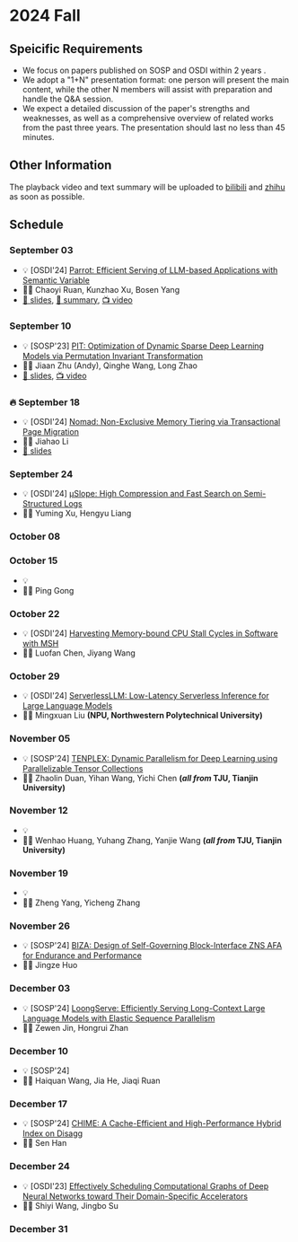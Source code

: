# 2024 Fall

## Speicific Requirements

- We focus on papers published on SOSP and OSDI within 2 years .
- We adopt a "1+N" presentation format: one person will present the main content, while the other N members will assist with preparation and handle the Q&A session.
- We expect a detailed discussion of the paper's strengths and weaknesses, as well as a comprehensive overview of related works from the past three years. The presentation should last no less than 45 minutes.

## Other Information

The playback video and text summary will be uploaded to <a href="https://space.bilibili.com/3493280155175017/channel/collectiondetail?sid=3787828" target="_blank">bilibili</a> and <a href="https://www.zhihu.com/column/c_1819774258647277568" target="_blank">zhihu</a>  as soon as possible.

## Schedule

### September 03

- 💡 [OSDI'24] [Parrot: Efficient Serving of LLM-based Applications with Semantic Variable](https://www.usenix.org/system/files/osdi24-lin-chaofan.pdf)
- 🙎‍♂️ Chaoyi Ruan, Kunzhao Xu, Bosen Yang
- [📕 slides](./slides/240903-parrot.pdf), [📃 summary](https://zhuanlan.zhihu.com/p/720718141), [📺 video](https://www.bilibili.com/video/BV1nsHmemEV6)

### September 10

- 💡 [SOSP'23] [PIT: Optimization of Dynamic Sparse Deep Learning Models via Permutation Invariant Transformation](https://dl.acm.org/doi/abs/10.1145/3600006.3613139)
- 🙎‍♂️ Jiaan Zhu (Andy), Qinghe Wang, Long Zhao
- [📕 slides](./slides/240910-pit.pdf), [📺 video](https://www.bilibili.com/video/BV14b4peiEus)

### 🔥 September 18

- 💡 [OSDI'24] [Nomad: Non-Exclusive Memory Tiering via Transactional Page Migration](https://www.usenix.org/system/files/osdi24-xiang.pdf)
- 🙎‍♂️ Jiahao Li
- [📕 slides](./slides/240918-nomad.pdf)

### September 24

- 💡 [OSDI'24] [μSlope: High Compression and Fast Search on Semi-Structured Logs](https://www.usenix.org/system/files/osdi24-wang-rui.pdf)
- 🙎‍♂️ Yuming Xu, Hengyu Liang

### October 08

### October 15

- 💡
- 🙎‍♂️ Ping Gong

### October 22

- 💡 [OSDI'24] [Harvesting Memory-bound CPU Stall Cycles in Software with MSH](https://www.usenix.org/system/files/osdi24-luo.pdf)
- 🙎‍♂️ Luofan Chen, Jiyang Wang

### October 29

- 💡 [OSDI'24] [ServerlessLLM: Low-Latency Serverless Inference for Large Language Models](https://www.usenix.org/system/files/osdi24-fu.pdf)
- 🙎‍♂️ Mingxuan Liu **(NPU, Northwestern Polytechnical University)**

### November 05

- 💡 [SOSP'24] [TENPLEX: Dynamic Parallelism for Deep Learning using Parallelizable Tensor Collections]()
- 🙎‍♂️ Zhaolin Duan, Yihan Wang, Yichi Chen **(*all from* TJU, Tianjin University)**

### November 12

- 💡
- 🙎‍♂️ Wenhao Huang, Yuhang Zhang, Yanjie Wang **(*all from* TJU, Tianjin University)**

### November 19

- 💡
- 🙎‍♂️ Zheng Yang, Yicheng Zhang

### November 26
- 💡 [SOSP'24] [BIZA: Design of Self-Governing Block-Interface ZNS AFA for Endurance and Performance]()
- 🙎‍♂️ Jingze Huo

### December 03

- 💡 [SOSP'24] [LoongServe: Efficiently Serving Long-Context Large Language Models with Elastic Sequence Parallelism]()
- 🙎‍♂️ Zewen Jin, Hongrui Zhan

### December 10

- 💡 [SOSP'24] []()
- 🙎‍♂️ Haiquan Wang, Jia He, Jiaqi Ruan

### December 17

- 💡 [SOSP'24] [CHIME: A Cache-Efficient and High-Performance Hybrid Index on Disagg]()
- 🙎‍♂️ Sen Han

### December 24

- 💡 [OSDI'23] [Effectively Scheduling Computational Graphs of Deep Neural Networks toward Their Domain-Specific Accelerators](https://www.usenix.org/system/files/osdi23-zhao.pdf)
- 🙎‍♂️ Shiyi Wang, Jingbo Su

### December 31